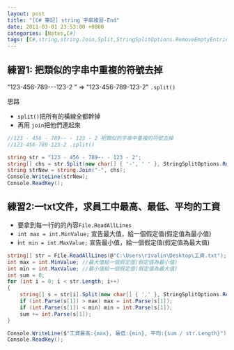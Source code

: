 ```yaml
---
layout: post
title: "[C# 筆記] string 字串複習-End"
date: 2011-03-01 23:53:00 +0800
categories: [Notes,C#]
tags: [C#,string,string.Join,Split,StringSplitOptions.RemoveEmptyEntries]
---
```


## 練習1: 把類似的字串中重複的符號去掉
"123-456-789---123-2 " => "123-456-789-123-2" `.split()`

思路
- `split()`把所有的橫線全都幹掉
- 再用 `join`把他們連起來

```c#
//123 - 456 - 789-- - 123 - 2 把類似的字串中重複的符號去掉
//123-456-789-123-2 .split()

string str = "123 - 456 - 789-- - 123 - 2";
string[] chs = str.Split(new char[] { '-', ' ' }, StringSplitOptions.RemoveEmptyEntries);
string strNew = string.Join("-", chs);
Console.WriteLine(strNew);
Console.ReadKey();
```

## 練習2:一txt文件，求員工中最高、最低、平均的工資

- 要拿到每一行的的內容`File.ReadAllLines`   
- `int max = int.MinValue;` 宣告最大值，給一個假定值(假定值為最小值)    
- i`nt min = int.MaxValue;` 宣告最小值，給一個假定值(假定值為最大值)    

```c#
string[] str = File.ReadAllLines(@"C:\Users\rivalin\Desktop\工資.txt");
int max = int.MinValue; //最大值給一個假定值(假定值為最小值)
int min = int.MaxValue; //最小值給一個假定值(假定值為最大值)
int sum = 0;
for (int i = 0; i < str.Length; i++)
{
    string[] s = str[i].Split(new char[] { ',' }, StringSplitOptions.RemoveEmptyEntries);
    if (int.Parse(s[1]) > max) max = int.Parse(s[1]);
    if (int.Parse(s[1]) < min) min = int.Parse(s[1]);
    sum += int.Parse(s[1]);
}

Console.WriteLine($"工資最高:{max}, 最低:{min}, 平均:{sum / str.Length}");
Console.ReadKey();
```